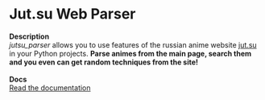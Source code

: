 # Jut.su Web Parser

**Description**<br />
_jutsu_parser_ allows you to use features of the russian anime website [jut.su](https://jut.su) in your Python projects. **Parse animes from the main page, search them and you even can get random techniques from the site!**<br /><br/>
**Docs**<br />
[Read the documentation](https://github.com/innoforker/jutsu-parser/blob/main/docs/README.md)
